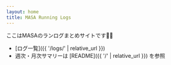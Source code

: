 ```yaml
---
layout: home
title: MASA Running Logs
---
```


ここはMASAのランログまとめサイトです🏃‍♂️  
- [ログ一覧]({{ '/logs/' | relative_url }})
- 週次・月次サマリーは [README]({{ '/' | relative_url }}) を参照
